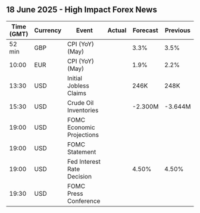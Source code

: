 ## 18 June 2025 - High Impact Forex News

| Time (GMT) | Currency | Event | Actual | Forecast | Previous |
|------|----------|-------|--------|----------|----------|
| 52 min | GBP | CPI (YoY) (May) |  | 3.3% | 3.5% |
| 10:00 | EUR | CPI (YoY) (May) |  | 1.9% | 2.2% |
| 13:30 | USD | Initial Jobless Claims |  | 246K | 248K |
| 15:30 | USD | Crude Oil Inventories |  | -2.300M | -3.644M |
| 19:00 | USD | FOMC Economic Projections |  |  |  |
| 19:00 | USD | FOMC Statement |  |  |  |
| 19:00 | USD | Fed Interest Rate Decision |  | 4.50% | 4.50% |
| 19:30 | USD | FOMC Press Conference |  |  |  |
